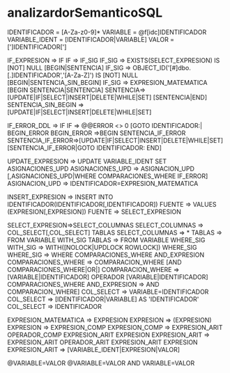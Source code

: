 analizardorSemanticoSQL
=======================

IDENTIFICADOR 	= [A-Za-z0-9]*
VARIABLE		= @f[idc]IDENTIFICADOR
VARIABLE_IDENT	= [IDENTIFICADOR|VARIABLE]
VALOR			= [']IDENTIFICADOR[']

IF_EXPRESION => IF
		IF 		=> IF_SIG
		IF_SIG 	=> EXISTS(SELECT_EXPRESION) IS [NOT] NULL [BEGIN|SENTENCIA]
		IF_SIG 	=> OBJECT_ID('[#]dbo.[.]IDENTIFICADOR','[A-Za-Z]') IS [NOT] NULL [BEGIN|SENTENCIA_SIN_BEGIN]
		IF_SIG 	=> EXPRESION_MATEMATICA [BEGIN SENTENCIA|SENTENCIA]
		SENTENCIA=>[UPDATE|IF|SELECT|INSERT|DELETE|WHILE|SET] [SENTENCIA|END]
		SENTENCIA_SIN_BEGIN =>[UPDATE|IF|SELECT|INSERT|DELETE|WHILE|SET]

IF_ERROR_DDL => IF
		IF => @@ERROR <> 0 [GOTO IDENTIFICADOR:| BEGIN_ERROR
		BEGIN_ERROR =>BEGIN SENTENCIA_IF_ERROR 
		SENTENCIA_IF_ERROR=>[UPDATE|IF|SELECT|INSERT|DELETE|WHILE|SET] [SENTENCIA_IF_ERROR|GOTO IDENTIFICADOR: END]

UPDATE_EXPRESION => UPDATE VARIABLE_IDENT SET ASIGNACIONES_UPD
	ASIGNACIONES_UPD	=> ASIGNACION_UPD [,ASIGNACIONES_UPD|WHERE COMPARACIONES_WHERE IF_ERROR]
	ASIGNACION_UPD 		=> IDENTIFICADOR=EXPRESION_MATEMATICA

INSERT_EXPRESION 	=> INSERT INTO IDENTIFICADOR(IDENTIFICADOR[,IDENTIFICADOR]) 
FUENTE 				=> VALUES (EXPRESION[,EXPRESION])
FUENTE 				=> SELECT_EXPRESION

SELECT_EXPRESION=>SELECT_COLUMNAS
	SELECT_COLUMNAS		=> COL_SELECT[,COL_SELECT] TABLAS
	SELECT_COLUMNAS		=> * 
	TABLAS				=> FROM VARIABLE WITH_SIG
	TABLAS				=> FROM VARIABLE WHERE_SIG
	WITH_SIG 			=> WITH([NOLOCK|UPDLOCK ROWLOCK]) WHERE_SIG
	WHERE_SIG			=> WHERE COMPARACIONES_WHERE AND_EXPRESION 
	COMPARACIONES_WHERE	=> COMPARACION_WHERE [AND COMPARACIONES_WHERE|OR|]
	COMPARACION_WHERE 	=> [VARIABLE|IDENTIFICADOR] OPERADOR [VARIABLE|IDENTIFICADOR] COMPARACIONES_WHERE
	AND_EXPRESION   	=> AND COMPARACION_WHERE]
	COL_SELECT 			=> VARIABLE=IDENTIFICADOR
	COL_SELECT			=> [IDENTIFICADOR|VARIABLE] AS 'IDENTIFICADOR'
	COL_SELECT			=> IDENTIFICADOR

EXPRESION_MATEMATICA	=> EXPRESION
	EXPRESION 			=> (EXPRESION)
	EXPRESION 			=> EXPRESION_COMP
	EXPRESION_COMP		=> EXPRESION_ARIT OPERADOR_COMP EXPRESION_ARIT EXPRESION
	EXPRESION_ARIT		=> EXPRESION_ARIT OPERADOR_ARIT EXPRESION_ARIT EXPRESION
	EXPRESION_ARIT		=> [VARIABLE_IDENT|EXPRESION|VALOR]

@VARIABLE=VALOR
@VARIABLE=VALOR AND VARIABLE=VALOR
